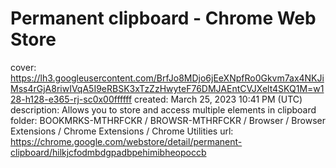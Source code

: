 # Permanent clipboard - Chrome Web Store

cover: https://lh3.googleusercontent.com/BrfJo8MDjo6jEeXNpfRo0Gkvm7ax4NKJiMss4rGjA8riwIVqA5I9eRBSK3xTzZzHwyteF76DMJAEntCVJXelt4SKQ1M=w128-h128-e365-rj-sc0x00ffffff
created: March 25, 2023 10:41 PM (UTC)
description: Allows you to store and access multiple elements in clipboard
folder: BOOKMRKS-MTHRFCKR / BROWSR-MTHRFCKR / Browser / Browser Extensions / Chrome Extensions / Chrome Utilities
url: https://chrome.google.com/webstore/detail/permanent-clipboard/hilkjcfodmbdgpadbpehimibheopoccb